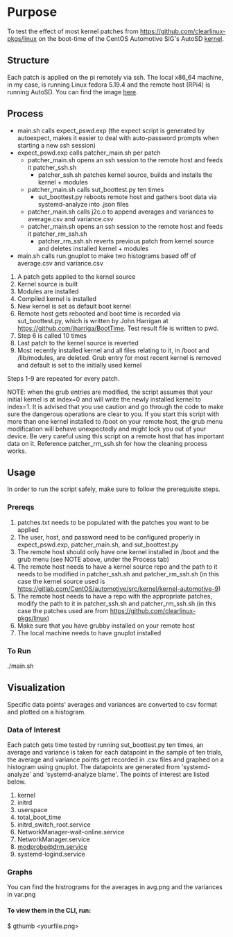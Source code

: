 # Purpose
To test the effect of most kernel patches from https://github.com/clearlinux-pkgs/linux on the boot-time of the CentOS Automotive SIG's AutoSD [kernel](https://gitlab.com/CentOS/automotive/src/kernel/kernel-automotive-9).

## Structure
Each patch is applied on the pi remotely via ssh. The local x86_64 machine, in my case, is running Linux fedora 5.19.4 and the remote host (RPi4) is running AutoSD. You can find the image [here](https://autosd.sig.centos.org/AutoSD-9/nightly/non-sample-images/).

## Process
- main.sh calls expect_pswd.exp (the expect script is generated by autoexpect, makes it easier to deal with auto-password prompts when starting a new ssh session)
- expect_pswd.exp calls patcher_main.sh per patch
	- patcher_main.sh opens an ssh session to the remote host and feeds it patcher_ssh.sh
		- patcher_ssh.sh patches kernel source, builds and installs the kernel + modules
	- patcher_main.sh calls sut_boottest.py ten times
		- sut_boottest.py reboots remote host and gathers boot data via systemd-analyze into .json files
	- patcher_main.sh calls j2c.o to append averages and variances to average.csv and variance.csv
	- patcher_main.sh opens an ssh session to the remote host and feeds it patcher_rm_ssh.sh
		- patcher_rm_ssh.sh reverts previous patch from kernel source and deletes installed kernel + modules
- main.sh calls run.gnuplot to make two histograms based off of average.csv and variance.csv


1. A patch gets applied to the kernel source
2. Kernel source is built
3. Modules are installed
4. Compiled kernel is installed
5. New kernel is set as default boot kernel
6. Remote host gets rebooted and boot time is recorded via sut_boottest.py, which is written by John Harrigan at https://github.com/jharriga/BootTime. Test result file is written to pwd.
7. Step 6 is called 10 times
8. Last patch to the kernel source is reverted
9. Most recently installed kernel and all files relating to it, in /boot and /lib/modules, are deleted. Grub entry for most recent kernel is removed and default is set to the initially used kernel

Steps 1-9 are repeated for every patch.

NOTE: when the grub entries are modified, the script assumes that your initial kernel is at index=0 and will write the newly installed kernel to index=1. It is advised that you use caution and go through the code to make sure the dangerous operations are clear to you. If you start this script with more than one kernel installed to /boot on your remote host, the grub menu modification will behave unexpectedly and might lock you out of your device. Be very careful using this script on a remote host that has important data on it. Reference patcher_rm_ssh.sh for how the cleaning process works.

## Usage
In order to run the script safely, make sure to follow the prerequisite steps.

### Prereqs
1. patches.txt needs to be populated with the patches you want to be applied
2. The user, host, and password need to be configured properly in expect_pswd.exp, patcher_main.sh, and sut_boottest.py
3. The remote host should only have one kernel installed in /boot and the grub menu (see NOTE above, under the Process tab)
4. The remote host needs to have a kernel source repo and the path to it needs to be modified in patcher_ssh.sh and patcher_rm_ssh.sh (in this case the kernel source used is https://gitlab.com/CentOS/automotive/src/kernel/kernel-automotive-9)
5. The remote host needs to have a repo with the appropriate patches, modify the path to it in patcher_ssh.sh and patcher_rm_ssh.sh (in this case the patches used are from https://github.com/clearlinux-pkgs/linux)
6. Make sure that you have grubby installed on your remote host
7. The local machine needs to have gnuplot installed

### To Run
./main.sh

## Visualization
Specific data points' averages and variances are converted to csv format and plotted on a histogram.

### Data of Interest
Each patch gets time tested by running sut_boottest.py ten times, an average and variance is taken for each datapoint in the sample of ten trials, the average and variance points get recorded in .csv files and graphed on a histogram using gnuplot. The datapoints are generated from 'systemd-analyze' and 'systemd-analyze blame'. The points of interest are listed below.
1. kernel
2. initrd
3. userspace
4. total_boot_time
5. initrd_switch_root.service
6. NetworkManager-wait-online.service
7. NetworkManager.service
8. modprobe@drm.service
9. systemd-logind.service

### Graphs
You can find the histrograms for the averages in avg.png and the variances in var.png

#### To view them in the CLI, run:
$ gthumb <yourfile.png>
